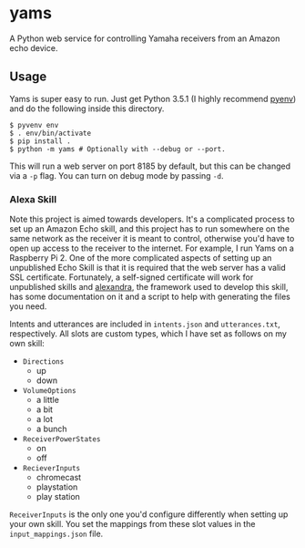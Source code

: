 # yams

A Python web service for controlling Yamaha receivers from an Amazon echo
device.

## Usage

Yams is super easy to run. Just get Python 3.5.1 (I highly recommend
[pyenv](https://github.com/yyuu/pyenv)) and do the following inside this
directory.

```shell
$ pyvenv env
$ . env/bin/activate
$ pip install .
$ python -m yams # Optionally with --debug or --port.
```

This will run a web server on port 8185 by default, but this can be
changed via a `-p` flag. You can turn on debug mode by passing `-d`.

### Alexa Skill

Note this project is aimed towards developers. It's a complicated process to
set up an Amazon Echo skill, and this project has to run somewhere on the
same network as the receiver it is meant to control, otherwise you'd have
to open up access to the receiver to the internet. For example, I run Yams
on a Raspberry Pi 2. One of the more complicated aspects of setting up an
unpublished Echo Skill is that it is required that the web server has a valid
SSL certificate. Fortunately, a self-signed certificate will work for
unpublished skills and
[alexandra](https://github.com/erik/alexandra#setting-up-a-web-server), the
framework used to develop this skill, has some documentation on it and a
script to help with generating the files you need.

Intents and utterances are included in `intents.json` and `utterances.txt`,
respectively. All slots are custom types, which I have set as follows on my
own skill:

* `Directions`
  * up
  * down
* `VolumeOptions`
  * a little
  * a bit
  * a lot
  * a bunch
* `ReceiverPowerStates`
  * on
  * off
* `RecieverInputs`
  * chromecast
  * playstation
  * play station

`ReceiverInputs` is the only one you'd configure differently when setting up
your own skill. You set the mappings from these slot values in the
`input_mappings.json` file.
